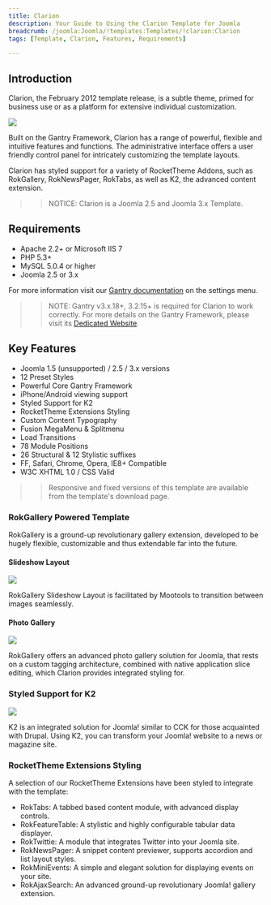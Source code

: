 ```yaml
---
title: Clarion
description: Your Guide to Using the Clarion Template for Joomla
breadcrumb: /joomla:Joomla/!templates:Templates/!clarion:Clarion
tags: [Template, Clarion, Features, Requirements]

---
```


Introduction
-----
Clarion, the February 2012 template release, is a subtle theme, primed for business use or as a platform for extensive individual customization. 

![][clarion]

Built on the Gantry Framework, Clarion has a range of powerful, flexible and intuitive features and functions. The administrative interface offers a user friendly control panel for intricately customizing the template layouts. 

Clarion has styled support for a variety of RocketTheme Addons, such as RokGallery, RokNewsPager, RokTabs, as well as K2, the advanced content extension.

>> NOTICE: Clarion is a Joomla 2.5 and Joomla 3.x Template.

Requirements
-----
* Apache 2.2+ or Microsoft IIS 7
* PHP 5.3+
* MySQL 5.0.4 or higher
* Joomla 2.5 or 3.x

For more information visit our [Gantry documentation][gantry] on the settings menu.

>> NOTE: Gantry v3.x.18+, 3.2.15+ is required for Clarion to work correctly. For more details on the Gantry Framework, please visit its [Dedicated Website][gantry].

Key Features
-----
* Joomla 1.5 (unsupported) / 2.5 / 3.x versions
* 12 Preset Styles
* Powerful Core Gantry Framework
* iPhone/Android viewing support
* Styled Support for K2
* RocketTheme Extensions Styling
* Custom Content Typography
* Fusion MegaMenu & Splitmenu
* Load Transitions
* 78 Module Positions
* 26 Structural & 12 Stylistic suffixes
* FF, Safari, Chrome, Opera, IE8+ Compatible
* W3C XHTML 1.0 / CSS Valid

>> Responsive and fixed versions of this template are available from the template's download page.

### RokGallery Powered Template
RokGallery is a ground-up revolutionary gallery extension, developed to be hugely flexible, customizable and thus extendable far into the future.

#### Slideshow Layout
![][rokgallery1]

RokGallery Slideshow Layout is facilitated by Mootools to transition between images seamlessly.

#### Photo Gallery
![][rokgallery2]

RokGallery offers an advanced photo gallery solution for Joomla, that rests on a custom tagging architecture, combined with native application slice editing, which Clarion provides integrated styling for.

### Styled Support for K2
![][k2]

K2 is an integrated solution for Joomla! similar to CCK for those acquainted with Drupal. Using K2, you can transform your Joomla! website to a news or magazine site.

### RocketTheme Extensions Styling

A selection of our RocketTheme Extensions have been styled to integrate with the template:

* RokTabs: A tabbed based content module, with advanced display controls.
* RokFeatureTable: A stylistic and highly configurable tabular data displayer.
* RokTwittie: A module that integrates Twitter into your Joomla site.
* RokNewsPager: A snippet content previewer, supports accordion and list layout styles.
* RokMiniEvents: A simple and elegant solution for displaying events on your site.
* RokAjaxSearch: An advanced ground-up revolutionary Joomla! gallery extension.

[gantry]: http://www.gantry-framework.org/
[clarion]: assets/clarion2.jpeg
[rokgallery1]: assets/rokgallery1.jpg
[rokgallery2]: assets/rokgallery2.jpg
[filezilla]: https://filezilla-project.org
[launcher]: ../../start/rocketlauncher.md
[strips]: assets/strips.jpg
[k2]: assets/k2.jpg
[styling]: assets/styiling.jpg